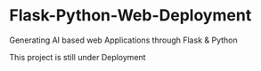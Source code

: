 # Flask-Python-Web-Deployment
Generating AI based web Applications through Flask & Python

This project is still under Deployment
